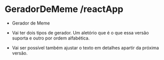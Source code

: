 # GeradorDeMeme /reactApp
 - Gerador de Meme

 - Vai ter dois tipos de gerador. Um aletório que é o que essa versão suporta e outro por ordem alfabética.
 - Vai ser possível também ajustar o texto em detalhes apartir da próxima versão.
